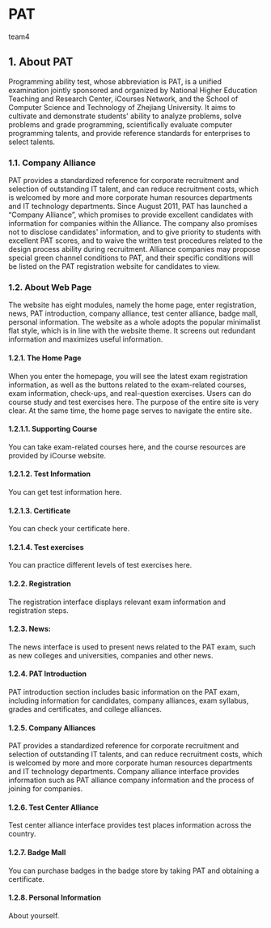 # PAT
team4

## 1. About PAT
Programming ability test, whose abbreviation is PAT, is a unified examination jointly sponsored and organized by National Higher Education Teaching and Research Center, iCourses Network, and the School of Computer Science and Technology of Zhejiang University. It aims to cultivate and demonstrate students' ability to analyze problems, solve problems and grade programming, scientifically evaluate computer programming talents, and provide reference standards for enterprises to select talents.

### 1.1. Company Alliance
PAT provides a standardized reference for corporate recruitment and selection of outstanding IT talent, and can reduce recruitment costs, which is welcomed by more and more corporate human resources departments and IT technology departments. Since August 2011, PAT has launched a “Company Alliance”, which promises to provide excellent candidates with information for companies within the Alliance. The company also promises not to disclose candidates' information, and to give priority to students with excellent PAT scores, and to waive the written test procedures related to the design process ability during recruitment. Alliance companies may propose special green channel conditions to PAT, and their specific conditions will be listed on the PAT registration website for candidates to view.

### 1.2. About Web Page
The website has eight modules, namely the home page, enter registration, news, PAT introduction, company alliance, test center alliance, badge mall, personal information. The website as a whole adopts the popular minimalist flat style, which is in line with the website theme. It screens out redundant information and maximizes useful information.

#### 1.2.1. The Home Page
When you enter the homepage, you will see the latest exam registration information, as well as the buttons related to the exam-related courses, exam information, check-ups, and real-question exercises. Users can do course study and test exercises here. The purpose of the entire site is very clear. At the same time, the home page serves to navigate the entire site.
 

#### 1.2.1.1. Supporting Course
You can take exam-related courses here, and the course resources are provided by iCourse website.
 

#### 1.2.1.2. Test Information
You can get test information here.
 

#### 1.2.1.3. Certificate
You can check your certificate here.
 

#### 1.2.1.4. Test exercises
You can practice different levels of test exercises here.
 

#### 1.2.2. Registration
The registration interface displays relevant exam information and registration steps.
 

#### 1.2.3. News:
The news interface is used to present news related to the PAT exam, such as new colleges and universities, companies and other news.
 

#### 1.2.4. PAT Introduction
PAT introduction section includes basic information on the PAT exam, including information for candidates, company alliances, exam syllabus, grades and certificates, and college alliances.

 
#### 1.2.5. Company Alliances
PAT provides a standardized reference for corporate recruitment and selection of outstanding IT talents, and can reduce recruitment costs, which is welcomed by more and more corporate human resources departments and IT technology departments. Company alliance interface provides information such as PAT alliance company information and the process of joining for companies.
 

#### 1.2.6. Test Center Alliance
Test center alliance interface provides test places information across the country.
 
#### 1.2.7. Badge Mall
You can purchase badges in the badge store by taking PAT and obtaining a certificate.
 
#### 1.2.8. Personal Information
About yourself.
 
